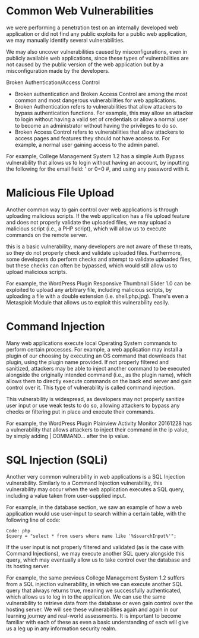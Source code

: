 # Common Web Vulnerabilities

we were performing a penetration test on an internally developed web application or did not find any public exploits for a public web application, we may manually identify several vulnerabilities.

We may also uncover vulnerabilities caused by misconfigurations, even in publicly available web applications, since these types of vulnerabilities are not caused by the public version of the web application but by a misconfiguration made by the developers. 

Broken Authentication/Access Control
  - Broken authentication and Broken Access Control are among the most common and most dangerous vulnerabilities for web applications.
  - Broken Authentication refers to vulnerabilities that allow attackers to bypass authentication functions. For example, this may allow an attacker to login without having a valid set of credentials or allow a normal user to become an administrator without having the privileges to do so.
  - Broken Access Control refers to vulnerabilities that allow attackers to access pages and features they should not have access to. For example, a normal user gaining access to the admin panel.

For example, College Management System 1.2 has a simple Auth Bypass vulnerability that allows us to login without having an account, by inputting the following for the email field: ' or 0=0 #, and using any password with it.


# Malicious File Upload
Another common way to gain control over web applications is through uploading malicious scripts. If the web application has a file upload feature and does not properly validate the uploaded files, we may upload a malicious script (i.e., a PHP script), which will allow us to execute commands on the remote server.

this is a basic vulnerability, many developers are not aware of these threats, so they do not properly check and validate uploaded files. Furthermore, some developers do perform checks and attempt to validate uploaded files, but these checks can often be bypassed, which would still allow us to upload malicious scripts.

For example, the WordPress Plugin Responsive Thumbnail Slider 1.0 can be exploited to upload any arbitrary file, including malicious scripts, by uploading a file with a double extension (i.e. shell.php.jpg). There's even a Metasploit Module that allows us to exploit this vulnerability easily.

# Command Injection 
Many web applications execute local Operating System commands to perform certain processes. For example, a web application may install a plugin of our choosing by executing an OS command that downloads that plugin, using the plugin name provided. If not properly filtered and sanitized, attackers may be able to inject another command to be executed alongside the originally intended command (i.e., as the plugin name), which allows them to directly execute commands on the back end server and gain control over it. This type of vulnerability is called command injection.

This vulnerability is widespread, as developers may not properly sanitize user input or use weak tests to do so, allowing attackers to bypass any checks or filtering put in place and execute their commands.

For example, the WordPress Plugin Plainview Activity Monitor 20161228 has a vulnerability that allows attackers to inject their command in the ip value, by simply adding | COMMAND... after the ip value.

# SQL Injection (SQLi)
Another very common vulnerability in web applications is a SQL Injection vulnerability. Similarly to a Command Injection vulnerability, this vulnerability may occur when the web application executes a SQL query, including a value taken from user-supplied input.

For example, in the database section, we saw an example of how a web application would use user-input to search within a certain table, with the following line of code:
```
Code: php
$query = "select * from users where name like '%$searchInput%'";
```
If the user input is not properly filtered and validated (as is the case with Command Injections), we may execute another SQL query alongside this query, which may eventually allow us to take control over the database and its hosting server.

For example, the same previous College Management System 1.2 suffers from a SQL injection vulnerability, in which we can execute another SQL query that always returns true, meaning we successfully authenticated, which allows us to log in to the application. We can use the same vulnerability to retrieve data from the database or even gain control over the hosting server.
We will see these vulnerabilities again and again in our learning journey and real-world assessments. It is important to become familiar with each of these as even a basic understanding of each will give us a leg up in any information security realm.

